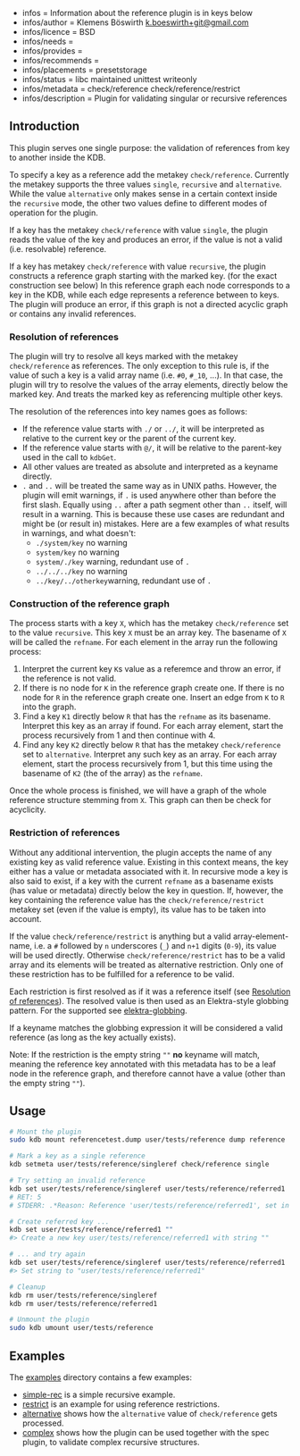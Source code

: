 - infos = Information about the reference plugin is in keys below
- infos/author = Klemens Böswirth <k.boeswirth+git@gmail.com>
- infos/licence = BSD
- infos/needs =
- infos/provides =
- infos/recommends =
- infos/placements = presetstorage
- infos/status = libc maintained unittest writeonly
- infos/metadata = check/reference check/reference/restrict
- infos/description = Plugin for validating singular or recursive references

## Introduction

This plugin serves one single purpose: the validation of references from key to another inside the KDB.

To specify a key as a reference add the metakey `check/reference`. Currently the metakey 
supports the three values `single`, `recursive` and `alternative`. While the value 
`alternative` only makes sense in a certain context inside the `recursive` mode, the other
two values define to different modes of operation for the plugin. 

If a key has the metakey `check/reference` with value `single`, the plugin reads the value
of the key and produces an error, if the value is not a valid (i.e. resolvable) reference.

If a key has metakey `check/reference` with value `recursive`, the plugin constructs a 
reference graph starting with the marked key. (for the exact construction see below) 
In this reference graph each node corresponds to a key in the KDB, while each edge 
represents a reference between to keys. The plugin will produce an error, if this graph
is not a directed acyclic graph or contains any invalid references.

### Resolution of references
The plugin will try to resolve all keys marked with the metakey `check/reference` as references.
The only exception to this rule is, if the value of such a key is a valid array name (i.e. `#0`, 
`#_10`, ...). In that case, the plugin will try to resolve the values of the array elements, 
directly below the marked key. And treats the marked key as referencing multiple other keys.

The resolution of the references into key names goes as follows:

* If the reference value starts with `./` or `../`, it will be interpreted as relative to 
  the current key or the parent of the current key.
* If the reference value starts with `@/`, it will be relative to the parent-key used in the
  call to `kdbGet`.
* All other values are treated as absolute and interpreted as a keyname directly.
* `.` and `..` will be treated the same way as in UNIX paths. However, the plugin will emit 
  warnings, if `.` is used anywhere other than before the first slash. Equally using `..` 
  after a path segment other than `..` itself, will result in a warning. This is because these
  use cases are redundant and might be (or result in) mistakes. Here are a few examples of what
  results in warnings, and what doesn't:
  * `./system/key` no warning
  * `system/key` no warning
  * `system/./key` warning, redundant use of `.`
  * `../../../key` no warning
  * `../key/../otherkey`warning, redundant use of `.`
  
### Construction of the reference graph

The process starts with a key `X`, which has the metakey `check/reference` set to the value
`recursive`. This key `X` must be an array key. The basename of `X` will be called the `refname`.
For each element in the array run the following process:

1. Interpret the current key `K`s value as a referemce and throw an error, if the reference
   is not valid.
2. If there is no node for `K` in the reference graph create one. If there is no node for 
   `R` in the reference graph create one. Insert an edge from `K` to `R` into the graph.
3. Find a key `K1` directly below `R` that has the `refname` as its basename. Interpret this 
   key as an array if found. For each array element, start the process recursively from 1 
   and then continue with 4.
4. Find any key `K2` directly below `R` that has the metakey `check/reference` set to 
   `alternative`. Interpret any such key as an array. For each array element, start the 
   process recursively from 1, but this time using the basename of `K2` (the of the array)
   as the `refname`.

Once the whole process is finished, we will have a graph of the whole reference structure 
stemming from `X`. This graph can then be check for acyclicity.

### Restriction of references

Without any additional intervention, the plugin accepts the name of any existing key as valid
reference value. Existing in this context means, the key either has a value or metadata 
associated with it. In recursive mode a key is also said to exist, if a key with the current 
`refname` as a basename exists (has value or metadata) directly below the key in question. 
If, however, the key containing the reference value has the `check/reference/restrict` metakey 
set (even if the value is empty), its value has to be taken into account.

If the value `check/reference/restrict` is anything but a valid array-element-name, i.e. a `#` 
followed by `n` underscores (`_`) and `n+1` digits (`0-9`), its value will be used directly. 
Otherwise `check/reference/restrict` has to be a valid array and its elements will be treated 
as alternative restriction. Only one of these restriction has to be fulfilled for a reference to
be valid.

Each restriction is first resolved as if it was a reference itself (see 
[Resolution of references](#resolution-of-references)). The resolved value is then used as an 
Elektra-style globbing pattern. For the supported see [elektra-globbing](../../libs/README.md#globbing).

If a keyname matches the globbing expression it will be considered a valid reference 
(as long as the key actually exists).

Note: If the restriction is the empty string `""` **no** keyname will match, meaning
the reference key annotated with this metadata has to be a leaf node in the reference graph,
and therefore cannot have a value (other than the empty string `""`).

## Usage

```sh
# Mount the plugin
sudo kdb mount referencetest.dump user/tests/reference dump reference

# Mark a key as a single reference
kdb setmeta user/tests/reference/singleref check/reference single

# Try setting an invalid reference
kdb set user/tests/reference/singleref user/tests/reference/referred1
# RET: 5
# STDERR: .*Reason: Reference 'user/tests/reference/referred1', set in key 'user/tests/reference/singleref', does not reference an existing key.*

# Create referred key ...
kdb set user/tests/reference/referred1 ""
#> Create a new key user/tests/reference/referred1 with string ""

# ... and try again
kdb set user/tests/reference/singleref user/tests/reference/referred1
#> Set string to "user/tests/reference/referred1"

# Cleanup
kdb rm user/tests/reference/singleref
kdb rm user/tests/reference/referred1

# Unmount the plugin
sudo kdb umount user/tests/reference
```

## Examples

The [examples](examples/) directory contains a few examples:

* [simple-rec](examples/simple-rec/) is a simple recursive example.
* [restrict](examples/restrict/) is an example for using reference restrictions.
* [alternative](examples/alternative/) shows how the `alternative` value of `check/reference` gets processed.
* [complex](examples/complex/) shows how the plugin can be used together with the spec plugin, to 
  validate complex recursive structures.
